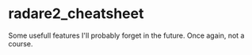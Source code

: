 # radare2_cheatsheet
Some usefull features I'll probably forget in the future. Once again, not a course.
